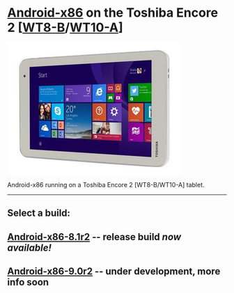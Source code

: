 # [Android-x86](https://www.android-x86.org) on the Toshiba Encore 2 [[WT8-B](https://www.toshiba.ca/productdetailpage.aspx?id=2147499291)/[WT10-A](https://support.dynabook.com/support/staticContentDetail?contentId=4012954)]

![icon](image.jpg)

Android-x86 running on a Toshiba Encore 2 [WT8-B/WT10-A] tablet.

----------------------------------------------------------------------------------

## Select a build:

## [Android-x86-8.1r2](./Android-x86-8.1r5) -- release build _now available!_
## [Android-x86-9.0r2](./Android-x86-9.0r2) -- under development, more info soon
